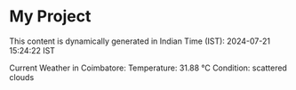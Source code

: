 # My Project

This content is dynamically generated in Indian Time (IST): 2024-07-21 15:24:22 IST


Current Weather in Coimbatore:
Temperature: 31.88 °C
Condition: scattered clouds
